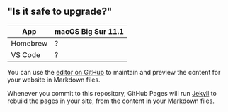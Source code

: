 ## "Is it safe to upgrade?"

App      | macOS Big Sur 11.1
-------- | ------------------
Homebrew | ?
VS Code  | ?    

You can use the [editor on GitHub](https://github.com/dogweather/safe-to-upgrade/edit/gh-pages/README.md) to maintain and preview the content for your website in Markdown files.

Whenever you commit to this repository, GitHub Pages will run [Jekyll](https://jekyllrb.com/) to rebuild the pages in your site, from the content in your Markdown files.

